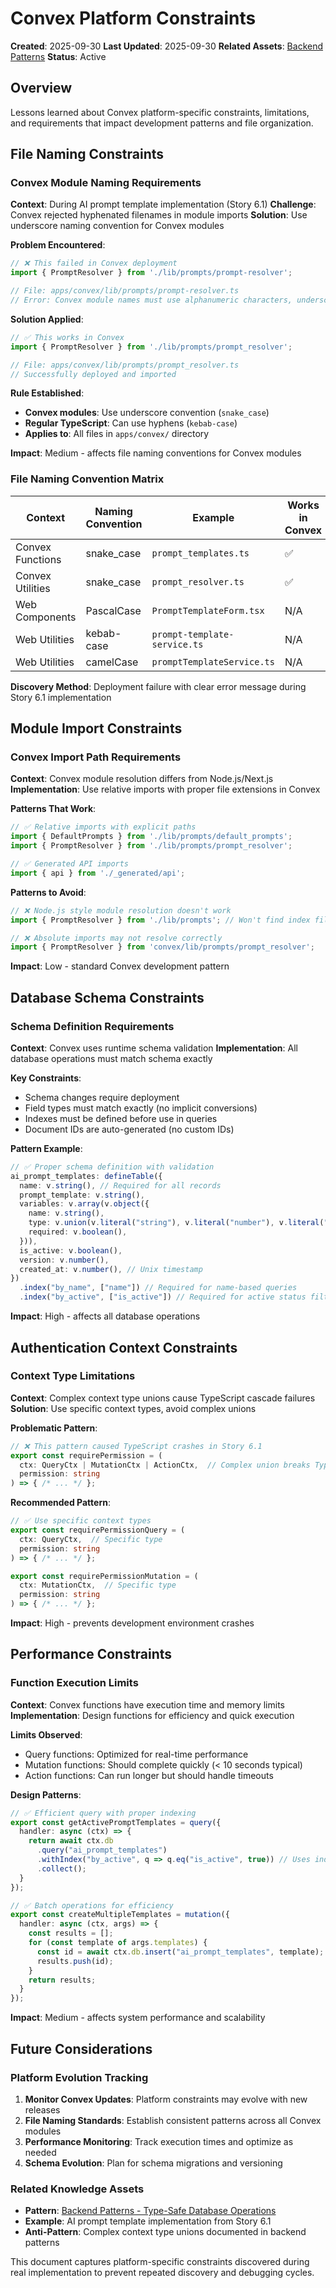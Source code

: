 # Convex Platform Constraints

**Created**: 2025-09-30
**Last Updated**: 2025-09-30
**Related Assets**: [Backend Patterns](../patterns/backend-patterns.md)
**Status**: Active

## Overview

Lessons learned about Convex platform-specific constraints, limitations, and requirements that impact development patterns and file organization.

## File Naming Constraints

### Convex Module Naming Requirements

**Context**: During AI prompt template implementation (Story 6.1)
**Challenge**: Convex rejected hyphenated filenames in module imports
**Solution**: Use underscore naming convention for Convex modules

**Problem Encountered**:
```typescript
// ❌ This failed in Convex deployment
import { PromptResolver } from './lib/prompts/prompt-resolver';

// File: apps/convex/lib/prompts/prompt-resolver.ts
// Error: Convex module names must use alphanumeric characters, underscores, or periods only
```

**Solution Applied**:
```typescript
// ✅ This works in Convex
import { PromptResolver } from './lib/prompts/prompt_resolver';

// File: apps/convex/lib/prompts/prompt_resolver.ts
// Successfully deployed and imported
```

**Rule Established**:
- **Convex modules**: Use underscore convention (`snake_case`)
- **Regular TypeScript**: Can use hyphens (`kebab-case`)
- **Applies to**: All files in `apps/convex/` directory

**Impact**: Medium - affects file naming conventions for Convex modules

### File Naming Convention Matrix

| Context | Naming Convention | Example | Works in Convex |
|---------|------------------|---------|-----------------|
| Convex Functions | snake_case | `prompt_templates.ts` | ✅ |
| Convex Utilities | snake_case | `prompt_resolver.ts` | ✅ |
| Web Components | PascalCase | `PromptTemplateForm.tsx` | N/A |
| Web Utilities | kebab-case | `prompt-template-service.ts` | N/A |
| Web Utilities | camelCase | `promptTemplateService.ts` | N/A |

**Discovery Method**: Deployment failure with clear error message during Story 6.1 implementation

## Module Import Constraints

### Convex Import Path Requirements

**Context**: Convex module resolution differs from Node.js/Next.js
**Implementation**: Use relative imports with proper file extensions in Convex

**Patterns That Work**:
```typescript
// ✅ Relative imports with explicit paths
import { DefaultPrompts } from './lib/prompts/default_prompts';
import { PromptResolver } from './lib/prompts/prompt_resolver';

// ✅ Generated API imports
import { api } from './_generated/api';
```

**Patterns to Avoid**:
```typescript
// ❌ Node.js style module resolution doesn't work
import { PromptResolver } from './lib/prompts'; // Won't find index file

// ❌ Absolute imports may not resolve correctly
import { PromptResolver } from 'convex/lib/prompts/prompt_resolver';
```

**Impact**: Low - standard Convex development pattern

## Database Schema Constraints

### Schema Definition Requirements

**Context**: Convex uses runtime schema validation
**Implementation**: All database operations must match schema exactly

**Key Constraints**:
- Schema changes require deployment
- Field types must match exactly (no implicit conversions)
- Indexes must be defined before use in queries
- Document IDs are auto-generated (no custom IDs)

**Pattern Example**:
```typescript
// ✅ Proper schema definition with validation
ai_prompt_templates: defineTable({
  name: v.string(), // Required for all records
  prompt_template: v.string(),
  variables: v.array(v.object({
    name: v.string(),
    type: v.union(v.literal("string"), v.literal("number"), v.literal("boolean")),
    required: v.boolean(),
  })),
  is_active: v.boolean(),
  version: v.number(),
  created_at: v.number(), // Unix timestamp
})
  .index("by_name", ["name"]) // Required for name-based queries
  .index("by_active", ["is_active"]) // Required for active status filtering
```

**Impact**: High - affects all database operations

## Authentication Context Constraints

### Context Type Limitations

**Context**: Complex context type unions cause TypeScript cascade failures
**Solution**: Use specific context types, avoid complex unions

**Problematic Pattern**:
```typescript
// ❌ This pattern caused TypeScript crashes in Story 6.1
export const requirePermission = (
  ctx: QueryCtx | MutationCtx | ActionCtx,  // Complex union breaks TypeScript
  permission: string
) => { /* ... */ };
```

**Recommended Pattern**:
```typescript
// ✅ Use specific context types
export const requirePermissionQuery = (
  ctx: QueryCtx,  // Specific type
  permission: string
) => { /* ... */ };

export const requirePermissionMutation = (
  ctx: MutationCtx,  // Specific type
  permission: string
) => { /* ... */ };
```

**Impact**: High - prevents development environment crashes

## Performance Constraints

### Function Execution Limits

**Context**: Convex functions have execution time and memory limits
**Implementation**: Design functions for efficiency and quick execution

**Limits Observed**:
- Query functions: Optimized for real-time performance
- Mutation functions: Should complete quickly (< 10 seconds typical)
- Action functions: Can run longer but should handle timeouts

**Design Patterns**:
```typescript
// ✅ Efficient query with proper indexing
export const getActivePromptTemplates = query({
  handler: async (ctx) => {
    return await ctx.db
      .query("ai_prompt_templates")
      .withIndex("by_active", q => q.eq("is_active", true)) // Uses index
      .collect();
  }
});

// ✅ Batch operations for efficiency
export const createMultipleTemplates = mutation({
  handler: async (ctx, args) => {
    const results = [];
    for (const template of args.templates) {
      const id = await ctx.db.insert("ai_prompt_templates", template);
      results.push(id);
    }
    return results;
  }
});
```

**Impact**: Medium - affects system performance and scalability

## Future Considerations

### Platform Evolution Tracking

1. **Monitor Convex Updates**: Platform constraints may evolve with new releases
2. **File Naming Standards**: Establish consistent patterns across all Convex modules
3. **Performance Monitoring**: Track execution times and optimize as needed
4. **Schema Evolution**: Plan for schema migrations and versioning

### Related Knowledge Assets

- **Pattern**: [Backend Patterns - Type-Safe Database Operations](../patterns/backend-patterns.md#type-safe-database-operations)
- **Example**: AI prompt template implementation from Story 6.1
- **Anti-Pattern**: Complex context type unions documented in backend patterns

This document captures platform-specific constraints discovered during real implementation to prevent repeated discovery and debugging cycles.